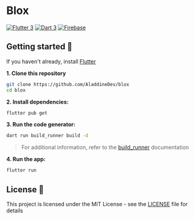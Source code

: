 # Blox

[![Flutter 3](https://img.shields.io/badge/Flutter-3.22-02569b.svg?style=flat-square&logo=flutter&logoColor=13b9fd)](https://flutter.dev/)
[![Dart 3](https://img.shields.io/badge/Dart-3.4-0175c2.svg?style=flat-square&logo=dart&logoColor=13b9fd)](https://dart.dev/)
[![Firebase](https://img.shields.io/badge/Firebase--ffcc30.svg?style=flat-square&logo=firebase&logoColor=ffcc30)](https://firebase.google.com/)

## Getting started 🚀

If you haven't already, install [Flutter](https://docs.flutter.dev/get-started/install)

**1. Clone this repository**

```bash
git clone https://github.com/AladdineDev/blox
cd blox
```

**2. Install dependencies:**

```bash
flutter pub get
```

**3. Run the code generator:**

```bash
dart run build_runner build -d
```

> For additional information, refer to the [build_runner](https://pub.dev/packages/build_runner) documentation

**4. Run the app:**

```bash
flutter run
```

## License 📄

This project is licensed under the MIT License - see the [LICENSE](https://github.com/AladdineDev/blox/blob/main/LICENSE.md) file for details
